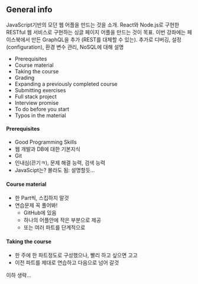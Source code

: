 ## General info
JavaScript기반의 모던 웹 어플을 만드는 것을 소개. React와 Node.js로 구현한 RESTful 웹 서비스로 구현하는 싱글 페이지 어플을 만드는 것이 목표. 이번 강좌에는 페이스북에서 만든 GraphQL을 추가 (REST를 대체할 수 있는). 추가로 디버깅, 설정(configuration), 환경 변수 관리, NoSQL에 대해 설명

- Prerequisites
- Course material
- Taking the course
- Grading
- Expanding a previously completed course
- Submitting exercises
- Full stack project
- Interview promise
- To do before you start
- Typos in the material

#### Prerequisites
- Good Programming Skills
- 웹 개발과 DB에 대한 기본지식
- Git
- 인내심(끈기ㅋ), 문제 해결 능력, 검색 능력
- JavaScipt는? 몰라도 됨: 설명할듯...

#### Course material
- 한 Part씩, 스킵하지 말것
- 연습문제 꼭 풀어봐!
  - GitHub에 있음
  - 하나의 어플안에 작은 부분으로 제공
  - 또는 여러 파트를 단계적으로

#### Taking the course
- 한 주에 한 파트정도로 구성했으나, 빨리 하고 싶으면 고고
- 이전 파트를 제대로 연습하고 다음으로 넘어 갈것

이하 생략...
